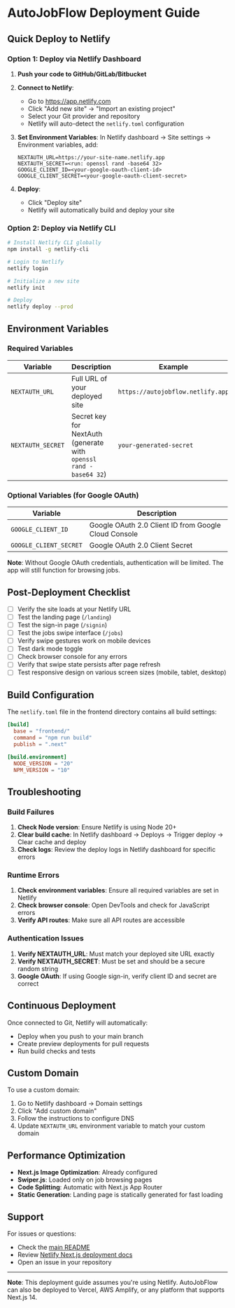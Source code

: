 # AutoJobFlow Deployment Guide

## Quick Deploy to Netlify

### Option 1: Deploy via Netlify Dashboard

1. **Push your code to GitHub/GitLab/Bitbucket**

2. **Connect to Netlify**:
   - Go to https://app.netlify.com
   - Click "Add new site" → "Import an existing project"
   - Select your Git provider and repository
   - Netlify will auto-detect the `netlify.toml` configuration

3. **Set Environment Variables**:
   In Netlify dashboard → Site settings → Environment variables, add:
   
   ```
   NEXTAUTH_URL=https://your-site-name.netlify.app
   NEXTAUTH_SECRET=<run: openssl rand -base64 32>
   GOOGLE_CLIENT_ID=<your-google-oauth-client-id>
   GOOGLE_CLIENT_SECRET=<your-google-oauth-client-secret>
   ```

4. **Deploy**:
   - Click "Deploy site"
   - Netlify will automatically build and deploy your site

### Option 2: Deploy via Netlify CLI

```bash
# Install Netlify CLI globally
npm install -g netlify-cli

# Login to Netlify
netlify login

# Initialize a new site
netlify init

# Deploy
netlify deploy --prod
```

## Environment Variables

### Required Variables

| Variable | Description | Example |
|----------|-------------|---------|
| `NEXTAUTH_URL` | Full URL of your deployed site | `https://autojobflow.netlify.app` |
| `NEXTAUTH_SECRET` | Secret key for NextAuth (generate with `openssl rand -base64 32`) | `your-generated-secret` |

### Optional Variables (for Google OAuth)

| Variable | Description |
|----------|-------------|
| `GOOGLE_CLIENT_ID` | Google OAuth 2.0 Client ID from Google Cloud Console |
| `GOOGLE_CLIENT_SECRET` | Google OAuth 2.0 Client Secret |

**Note**: Without Google OAuth credentials, authentication will be limited. The app will still function for browsing jobs.

## Post-Deployment Checklist

- [ ] Verify the site loads at your Netlify URL
- [ ] Test the landing page (`/landing`)
- [ ] Test the sign-in page (`/signin`)
- [ ] Test the jobs swipe interface (`/jobs`)
- [ ] Verify swipe gestures work on mobile devices
- [ ] Test dark mode toggle
- [ ] Check browser console for any errors
- [ ] Verify that swipe state persists after page refresh
- [ ] Test responsive design on various screen sizes (mobile, tablet, desktop)

## Build Configuration

The `netlify.toml` file in the frontend directory contains all build settings:

```toml
[build]
  base = "frontend/"
  command = "npm run build"
  publish = ".next"

[build.environment]
  NODE_VERSION = "20"
  NPM_VERSION = "10"
```

## Troubleshooting

### Build Failures

1. **Check Node version**: Ensure Netlify is using Node 20+
2. **Clear build cache**: In Netlify dashboard → Deploys → Trigger deploy → Clear cache and deploy
3. **Check logs**: Review the deploy logs in Netlify dashboard for specific errors

### Runtime Errors

1. **Check environment variables**: Ensure all required variables are set in Netlify
2. **Check browser console**: Open DevTools and check for JavaScript errors
3. **Verify API routes**: Make sure all API routes are accessible

### Authentication Issues

1. **Verify NEXTAUTH_URL**: Must match your deployed site URL exactly
2. **Verify NEXTAUTH_SECRET**: Must be set and should be a secure random string
3. **Google OAuth**: If using Google sign-in, verify client ID and secret are correct

## Continuous Deployment

Once connected to Git, Netlify will automatically:
- Deploy when you push to your main branch
- Create preview deployments for pull requests
- Run build checks and tests

## Custom Domain

To use a custom domain:

1. Go to Netlify dashboard → Domain settings
2. Click "Add custom domain"
3. Follow the instructions to configure DNS
4. Update `NEXTAUTH_URL` environment variable to match your custom domain

## Performance Optimization

- **Next.js Image Optimization**: Already configured
- **Swiper.js**: Loaded only on job browsing pages
- **Code Splitting**: Automatic with Next.js App Router
- **Static Generation**: Landing page is statically generated for fast loading

## Support

For issues or questions:
- Check the [main README](./README.md)
- Review [Netlify Next.js deployment docs](https://docs.netlify.com/integrations/frameworks/next-js/)
- Open an issue in your repository

---

**Note**: This deployment guide assumes you're using Netlify. AutoJobFlow can also be deployed to Vercel, AWS Amplify, or any platform that supports Next.js 14.
